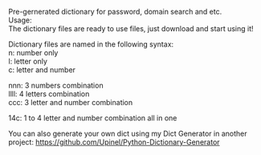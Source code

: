 Pre-gernerated dictionary for password, domain search and etc.  
Usage:  
The dictionary files are ready to use files, just download and start using it!  

Dictionary files are named in the following syntax:  
n: number only  
l: letter only  
c: letter and number  

nnn: 3 numbers combination  
llll: 4 letters combination  
ccc: 3 letter and number combination  

14c: 1 to 4 letter and number combination all in one

You can also generate your own dict using my Dict Generator in another project:
https://github.com/Upinel/Python-Dictionary-Generator
